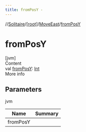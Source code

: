 ```yaml
---
title: fromPosY -
---
```

//[Solitaire](../../index.md)/[[root]](../index.md)/[MoveEast](index.md)/[fromPosY](from-pos-y.md)



# fromPosY  
[jvm]  
Content  
val [fromPosY](from-pos-y.md): [Int](https://kotlinlang.org/api/latest/jvm/stdlib/kotlin/-int/index.html)  
More info  


## Parameters  
  
jvm  
  
|  Name|  Summary| 
|---|---|
| <a name="/MoveEast/fromPosY/#/PointingToDeclaration/"></a>fromPosY| <a name="/MoveEast/fromPosY/#/PointingToDeclaration/"></a>
  
  



